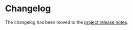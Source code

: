 # Changelog

The changelog has been moved to the [project release notes](https://docs.nautobot.com/en/stable/release-notes/).
